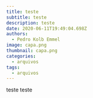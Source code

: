 ```yaml
---
title: teste
subtitle: teste
description: teste
date: 2020-06-11T19:49:04.698Z
authors:
  - Pedro Kolb Emmel
image: capa.png
thumbnail: capa.png
categories:
  - arquivos
tags:
  - arquivos
---
```

teste teste